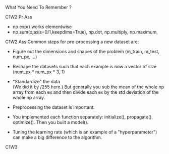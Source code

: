 
What You Need To Remember ?

C1W2 Pr Ass

- np.exp() works elementwise
- np.sum(x,axis=0/1,keepdims=True), np.dot, np.multiply, np.maximum,


C1W2 Ass
Common steps for pre-processing a new dataset are:
- Figure out the dimensions and shapes of the problem (m_train, m_test, num_px, ...)
- Reshape the datasets such that each example is now a vector of size (num_px \* num_px \* 3, 1)
- "Standardize" the data  
	(We did it by /255 here.)
	But generally you sub the mean of the whole np array from each ex and then divide each ex by the std deviation of the whole np array.

- Preprocessing the dataset is important.
- You implemented each function separately: initialize(), propagate(), optimize(). Then you built a model().
- Tuning the learning rate (which is an example of a "hyperparameter") can make a big difference to the algorithm.

C1W3

